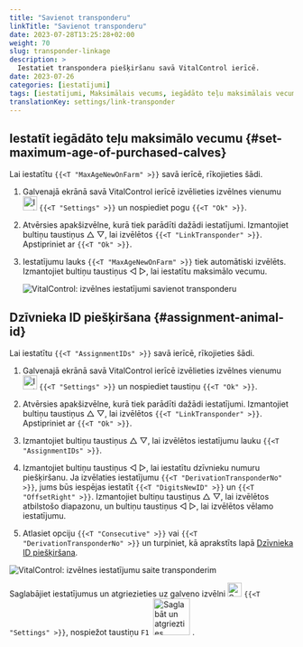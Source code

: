 ```yaml
---
title: "Savienot transponderu"
linkTitle: "Savienot transponderu"
date: 2023-07-28T13:25:28+02:00
weight: 70
slug: transponder-linkage
description: >
  Iestatiet transpondera piešķiršanu savā VitalControl ierīcē.
date: 2023-07-26
categories: [iestatījumi]
tags: [iestatījumi, Maksimālais vecums, iegādāto teļu maksimālais vecums, Dzīvnieka ID piešķiršana]
translationKey: settings/link-transponder
---
```

## Iestatīt iegādāto teļu maksimālo vecumu {#set-maximum-age-of-purchased-calves}
Lai iestatītu `{{<T "MaxAgeNewOnFarm" >}}` savā ierīcē, rīkojieties šādi.

1. Galvenajā ekrānā savā VitalControl ierīcē izvēlieties izvēlnes vienumu <img src="/icons/gear.svg" width="25" align="bottom" alt="Iestatījumi" /> `{{<T "Settings" >}}` un nospiediet pogu `{{<T "Ok" >}}`.

2. Atvērsies apakšizvēlne, kurā tiek parādīti dažādi iestatījumi. Izmantojiet bultiņu taustiņus △ ▽, lai izvēlētos `{{<T "LinkTransponder" >}}`. Apstipriniet ar `{{<T "Ok" >}}`.

3. Iestatījumu lauks `{{<T "MaxAgeNewOnFarm" >}}` tiek automātiski izvēlēts. Izmantojiet bultiņu taustiņus ◁ ▷, lai iestatītu maksimālo vecumu.

    ![VitalControl: izvēlnes iestatījumi savienot transponderu](../images/maximumage.png "Iegādāto teļu maksimālais vecums")

## Dzīvnieka ID piešķiršana {#assignment-animal-id}

Lai iestatītu `{{<T "AssignmentIDs" >}}` savā ierīcē, rīkojieties šādi.

1. Galvenajā ekrānā savā VitalControl ierīcē izvēlieties izvēlnes vienumu <img src="/icons/gear.svg" width="25" align="bottom" alt="Iestatījumi" /> `{{<T "Settings" >}}` un nospiediet taustiņu `{{<T "Ok" >}}`.

2. Atvērsies apakšizvēlne, kurā tiek parādīti dažādi iestatījumi. Izmantojiet bultiņu taustiņus △ ▽, lai izvēlētos `{{<T "LinkTransponder" >}}`. Apstipriniet ar `{{<T "Ok" >}}`.

3. Izmantojiet bultiņu taustiņus △ ▽, lai izvēlētos iestatījumu lauku `{{<T "AssignmentIDs" >}}`.

4. Izmantojiet bultiņu taustiņus ◁ ▷, lai iestatītu dzīvnieku numuru piešķiršanu. Ja izvēlaties iestatījumu `{{<T "DerivationTransponderNo" >}}`, jums būs iespējas iestatīt `{{<T "DigitsNewID" >}}` un `{{<T "OffsetRight" >}}`. Izmantojiet bultiņu taustiņus △ ▽, lai izvēlētos atbilstošo diapazonu, un bultiņu taustiņus ◁ ▷, lai izvēlētos vēlamo iestatījumu.

5. Atlasiet opciju `{{<T "Consecutive" >}}` vai `{{<T "DerivationTransponderNo" >}}` un turpiniet, kā aprakstīts lapā [Dzīvnieka ID piešķiršana](../animal-registration/#assignment-animal-id).

![VitalControl: izvēlnes iestatījumu saite transponderim](../images/assignmentanimalid.png "Dzīvnieka ID piešķiršana")

Saglabājiet iestatījumus un atgriezieties uz galveno izvēlni <img src="/icons/gear.svg" width="25" align="bottom" alt="Settings" /> `{{<T "Settings" >}}`, nospiežot taustiņu `F1` &nbsp;<img src="/icons/footer/save_exit.svg" width="65" align="bottom" alt="Saglabāt un atgriezties" />&nbsp;.
